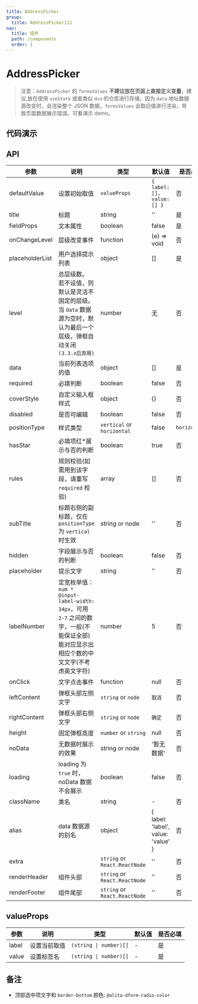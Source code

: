 ```yaml
---
title: AddressPicker
group:
  title: AddressPicker111
nav:
  title: 组件
  path: /components
  order: 1
---
```


# AddressPicker

> 注意：`AddressPicker` 的 `formsValues` **不建议放在页面上直接定义变量**，建议,放在使用 `useState` 或者类似 `dva` 的仓库进行存储。因为 `data` 地址数据源改变时，会渲染整个 JSON 数据，`formsValues` 会取旧值进行渲染，导致页面数据展示错误。可看演示 demo。

## 代码演示

<!-- <code src="./demo/index.tsx" /> -->

## API

| 参数 | 说明 | 类型 | 默认值 | 是否必填 |
| --- | --- | --- | --- | --- |
| defaultValue | 设置初始取值 | `valueProps` | `{ label: [], value: [] }` | 否 |
| title | 标题 | string | '' | 是 |
| fieldProps | 文本属性 | boolean | false | 是 |
| onChangeLevel | 层级改变事件 | function | (e) => void | 否 |
| placeholderList | 用户选择提示列表 | object | [] | 是 |
| level | 总层级数。 若不设值，则默认是灵活不固定的层级。当 `data` 数据源为空时，默认为最后一个层级，弹框自动关闭 `(3.3.x后弃用)` | number | 无 | 否 |
| data | 当前列表选项的值 | object | [] | 是 |
| required | 必填判断 | boolean | false | 否 |
| coverStyle | 自定义输入框样式 | object | {} | 否 |
| disabled | 是否可编辑 | boolean | false | 否 |
| positionType | 样式类型 | `vertical` or `horizontal` | false | `horizontal` |
| hasStar | 必填项红\*展示与否的判断 | boolean | true | 否 |
| rules | 规则校验(如需用到该字段，请重写 `required` 校验) | array | [] | 否 |
| subTitle | 标题右侧的副标题，仅在 `positionType` 为 `vertical` 时生效 | string or node | '' | 否 |
| hidden | 字段展示与否的判断 | boolean | false | 否 |
| placeholder | 提示文字 | string | '' | 否 |
| labelNumber | 定宽枚举值：`num * @input-label-width: 34px`，可用 `2-7` 之间的数字，一般(不能保证全部)能对应显示出相应个数的中文文字(不考虑英文字符) | number | 5 | 否 |
| onClick | 文字点击事件 | function | null | 否 |
| leftContent | 弹框头部左侧文字 | `string` or `node` | `取消` | 否 |
| rightContent | 弹框头部右侧文字 | `string` or `node` | `确定` | 否 |
| height | 固定弹框高度 | `number` or `string` | null | 否 |
| noData | 无数据时展示的效果 | string or node | '暂无数据' | 否 |
| loading | loading 为 `true` 时，noData 数据不会展示 | boolean | false | 否 |
| className | 类名 | string | - | 否 |
| alias | data 数据源的别名 | object | { label: 'label', value: 'value' } | 否 |
| extra |  | `string` or `React.ReactNode` | '' | 否 |
| renderHeader | 组件头部 | `string` or `React.ReactNode` | '' | 否 |
| renderFooter | 组件尾部 | `string` or `React.ReactNode` | '' | 否 |

## valueProps

| 参数  | 说明         | 类型                   | 默认值 | 是否必填 |
| ----- | ------------ | ---------------------- | ------ | -------- |
| label | 设置当前取值 | `(string \| number)[]` | -      | 是       |
| value | 设置标签名   | `(string \| number)[]` | -      | 是       |

## 备注

- 顶部选中项文字和 `border-bottom` 颜色: `@alita-dform-radio-color`
